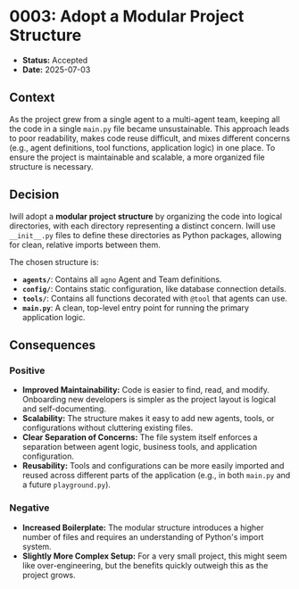 # 0003: Adopt a Modular Project Structure

* **Status:** Accepted
* **Date:** 2025-07-03

## Context

As the project grew from a single agent to a multi-agent team, keeping all the code in a single `main.py` file became unsustainable. This approach leads to poor readability, makes code reuse difficult, and mixes different concerns (e.g., agent definitions, tool functions, application logic) in one place. To ensure the project is maintainable and scalable, a more organized file structure is necessary.

## Decision

Iwill adopt a **modular project structure** by organizing the code into logical directories, with each directory representing a distinct concern. Iwill use `__init__.py` files to define these directories as Python packages, allowing for clean, relative imports between them.

The chosen structure is:

* **`agents/`**: Contains all `agno` Agent and Team definitions.
* **`config/`**: Contains static configuration, like database connection details.
* **`tools/`**: Contains all functions decorated with `@tool` that agents can use.
* **`main.py`**: A clean, top-level entry point for running the primary application logic.

## Consequences

### Positive

* **Improved Maintainability:** Code is easier to find, read, and modify. Onboarding new developers is simpler as the project layout is logical and self-documenting.
* **Scalability:** The structure makes it easy to add new agents, tools, or configurations without cluttering existing files.
* **Clear Separation of Concerns:** The file system itself enforces a separation between agent logic, business tools, and application configuration.
* **Reusability:** Tools and configurations can be more easily imported and reused across different parts of the application (e.g., in both `main.py` and a future `playground.py`).

### Negative

* **Increased Boilerplate:** The modular structure introduces a higher number of files and requires an understanding of Python's import system.
* **Slightly More Complex Setup:** For a very small project, this might seem like over-engineering, but the benefits quickly outweigh this as the project grows.
